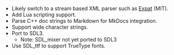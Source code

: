 
- Likely switch to a stream based XML parser such as [Expat](https://libexpat.github.io/) (MIT).
- Add Lua scripting support.
- Parse C++ doc strings to Markdown for MkDocs integration.
- Support wide character strings.
- Port to SDL3.
  - Note: SDL_mixer not yet ported to SDL3
- Use SDL_ttf to support TrueType fonts.
